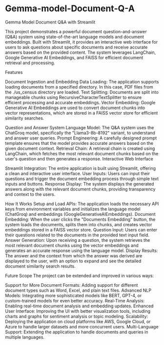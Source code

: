 # Gemma-model-Document-Q-A

Gemma Model Document Q&A with Streamlit

This project demonstrates a powerful document question-and-answer (Q&A) system using state-of-the-art language models and document embeddings. Built with Streamlit, it provides an interactive web interface for users to ask questions about specific documents and receive accurate answers based on the provided content. The system leverages LangChain, Google Generative AI Embeddings, and FAISS for efficient document retrieval and processing.

Features

Document Ingestion and Embedding
Data Loading: The application supports loading documents from a specified directory. In this case, PDF files from the ./us_census directory are loaded.
Text Splitting: Documents are split into manageable chunks using RecursiveCharacterTextSplitter to ensure efficient processing and accurate embeddings.
Vector Embedding: Google Generative AI Embeddings are used to convert document chunks into vector representations, which are stored in a FAISS vector store for efficient similarity searches.


Question and Answer System
Language Model: The Q&A system uses the ChatGroq model, specifically the "Llama3-8b-8192" variant, to understand and answer user queries.
Prompt Engineering: A carefully designed prompt template ensures that the model provides accurate answers based on the given document context.
Retrieval Chain: A retrieval chain is created using LangChain, which fetches the most relevant document chunks based on the user's question and then generates a response.
Interactive Web Interface

Streamlit Integration: The entire application is built using Streamlit, offering a clean and interactive user interface.
User Inputs: Users can input their questions and trigger the document embedding process through simple text inputs and buttons.
Response Display: The system displays the generated answers along with the relevant document chunks, providing transparency and context to the users.

How It Works
Setup and Load APIs: The application loads the necessary API keys from environment variables and initializes the language model (ChatGroq) and embeddings (GoogleGenerativeAIEmbeddings).
Document Embedding: When the user clicks the "Documents Embedding" button, the system loads the documents, splits them into chunks, and creates vector embeddings stored in a FAISS vector store.
Question Input: Users can enter their questions related to the documents in the provided text input field.
Answer Generation: Upon receiving a question, the system retrieves the most relevant document chunks using the vector embeddings and generates an accurate response using the language model.
Display Results: The answer and the context from which the answer was derived are displayed to the user, with an option to expand and see the detailed document similarity search results.


Future Scope
The project can be extended and improved in various ways:

Support for More Document Formats: Adding support for different document types such as Word, Excel, and plain text files.
Advanced NLP Models: Integrating more sophisticated models like BERT, GPT-4, or custom-trained models for even better accuracy.
Real-Time Analysis: Enabling real-time document analysis and embedding updates.
Enhanced User Interface: Improving the UI with better visualization tools, including charts and graphs for sentiment analysis or topic modeling.
Scalability: Deploying the application on cloud platforms like AWS, Google Cloud, or Azure to handle larger datasets and more concurrent users.
Multi-Language Support: Extending the application to handle documents and queries in multiple languages.
